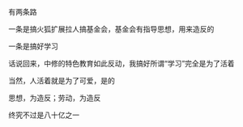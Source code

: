 有两条路

一条是搞火狐扩展拉人搞基金会，基金会有指导思想，用来造反的

一条是搞好学习

话说回来，中修的特色教育如此反动，我搞好所谓“学习”完全是为了活着

当然，人活着就是为了可爱，是的

思想，为造反；劳动，为造反

终究不过是八十亿之一